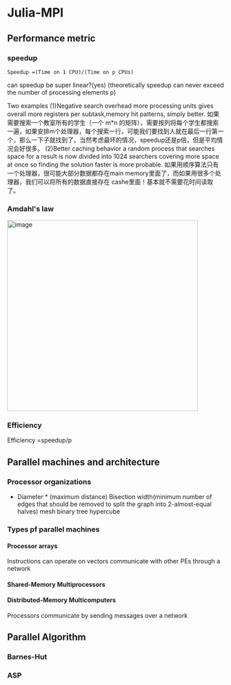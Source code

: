 # Julia-MPI

## Performance metric

### speedup
```
Speedup =(Time on 1 CPU)/(Time on p CPUs)
```
can speedup be super linear?(yes) (theoretically speedup can never exceed the number of processing elements p)

Two examples
(1)Negative search overhead
more processing units gives overall more registers per subtask,memory hit patterns, simply better.
如果需要搜索一个教室所有的学生（一个 m*n 的矩阵），需要按列将每个学生都搜索一遍，如果安排m个处理器，每个搜索一行，可能我们要找到人就在最后一行第一个，那么一下子就找到了。当然考虑最坏的情况，speedup还是p倍，但是平均情况会好很多。
(2)Better caching behavior
a random process that searches space for a result is now divided into 1024 searchers covering more space at once so finding the solution faster is more probable. 
如果用顺序算法只有一个处理器，很可能大部分数据都存在main memory里面了，而如果用很多个处理器，我们可以将所有的数据直接存在 cashe里面！基本就不需要花时间读取了。
### Amdahl's law
<img width="442" alt="image" src="https://github.com/zhang-mickey/Julia-MPI/assets/145342600/05657f3f-0585-4294-bc13-b47d326e2608">



### Efficiency
Efficiency =speedup/p

## Parallel machines and architecture
### Processor organizations
* Diameter * (maximum distance)
Bisection width(minimum number of edges that should be removed to split the graph into 2-almost-equal halves)
mesh
binary tree
hypercube
### Types pf parallel machines
#### Processor arrays
Instructions can operate on vectors
communicate with other PEs through a network
#### Shared-Memory Multiprocessors
#### Distributed-Memory Multicomputers
Processors communicate by sending messages over a network
##  Parallel Algorithm
### Barnes-Hut
### ASP

